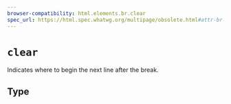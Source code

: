 ```yaml
---
browser-compatibility: html.elements.br.clear
spec_url: https://html.spec.whatwg.org/multipage/obsolete.html#attr-br-clear
---
```


# `clear`

Indicates where to begin the next line after the break.

## Type
